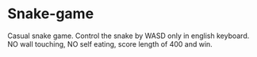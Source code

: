 # Snake-game
Casual snake game.
Control the snake by WASD only in english keyboard. NO wall touching, NO self eating, score length of 400 and win.
